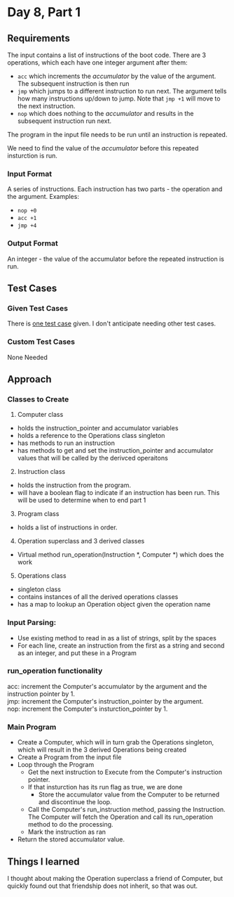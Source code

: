 # Day 8, Part 1 #

## Requirements ##

The input contains a list of instructions of the boot code. There are 3 operations, which each have one integer argument after them:
* `acc` which increments the *accumulator* by the value of the argument. The subsequent instruction is then run
* `jmp` which jumps to a different instruction to run next. The argument tells how many instructions up/down to jump. Note that `jmp +1` will move to the next instruction.
* `nop` which does nothing to the *accumulator* and results in the subsequent instruction run next.

The program in the input file needs to be run until an instruction is repeated.

We need to find the value of the *accumulator* before this repeated insturction is run.

### Input Format ###

A series of instructions. Each instruction has two parts - the operation and the argument.
Examples: 
* `nop +0` 
* `acc +1` 
* `jmp +4`  

### Output Format ###

An integer - the value of the accumulator before the repeated instruction is run.

## Test Cases ##

### Given Test Cases ###

There is [one test case](../data/test_cases/day7_test1.txt) given. I don't anticipate needing other test cases.

### Custom Test Cases ###

None Needed

## Approach ##

### Classes to Create ###
1) Computer class
* holds the instruction_pointer and accumulator variables
* holds a reference to the Operations class singleton
* has methods to run an instruction
* has methods to get and set the instruction_pointer and accumulator values that will be called by the derivced operaitons

2) Instruction class
* holds the instruction from the program.
* will have a boolean flag to indicate if an instruction has been run. This will be used to determine when to end part 1

3) Program class
* holds a list of instructions in order.

4) Operation superclass and 3 derived classes
* Virtual method run_operation(Instruction *, Computer *) which does the work

5) Operations class
* singleton class
* contains instances of all the derived operations classes
* has a map to lookup an Operation object given the operation name

### Input Parsing: ###
* Use existing method to read in as a list of strings, split by the spaces
* For each line, create an instruction from the first as a string and second as an integer, and put these in a Program

### run_operation functionality ###

acc: increment the Computer's accumulator by the argument and the instruction pointer by 1.  
jmp: increment the Computer's instruction_pointer by the argument.  
nop: increment the Computer's insturction_pointer by 1.  

### Main Program ###

* Create a Computer, which will in turn grab the Operations singleton, which will result in the 3 derived Operations being created
* Create a Program from the input file
* Loop through the Program
    * Get the next instruction to Execute from the Computer's instruction pointer.
    * If that insturction has its run flag as true, we are done
        * Store the accumulator value from the Computer to be returned and discontinue the loop.
    * Call the Computer's run_instruction method, passing the Instruction. The Computer will fetch the Operation and call its run_operation method to do the processing.
    * Mark the instruction as ran
* Return the stored accumulator value.

## Things I learned ##

I thought about making the Operation superclass a friend of Computer, but quickly found out that friendship does not inherit, so that was out.

